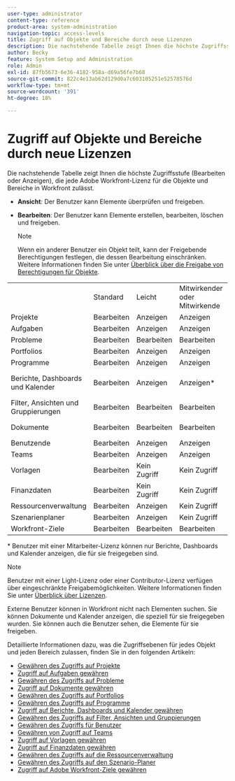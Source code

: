 ```yaml
---
user-type: administrator
content-type: reference
product-area: system-administration
navigation-topic: access-levels
title: Zugriff auf Objekte und Bereiche durch neue Lizenzen
description: Die nachstehende Tabelle zeigt Ihnen die höchste Zugriffsstufe (Bearbeiten oder Anzeigen), die jede Adobe Workfront-Lizenz für die Objekte und Bereiche in Workfront zulässt.
author: Becky
feature: System Setup and Administration
role: Admin
exl-id: 87fb5673-6e36-4182-958a-d69a56fe7b68
source-git-commit: 822c4e13ab62d129d0a7c603105251e52578576d
workflow-type: tm+mt
source-wordcount: '391'
ht-degree: 18%

---
```


# Zugriff auf Objekte und Bereiche durch neue Lizenzen

<!-- Audited: 2/2024 -->

Die nachstehende Tabelle zeigt Ihnen die höchste Zugriffsstufe (Bearbeiten oder Anzeigen), die jede Adobe Workfront-Lizenz für die Objekte und Bereiche in Workfront zulässt.

* **Ansicht**: Der Benutzer kann Elemente überprüfen und freigeben.
* **Bearbeiten**: Der Benutzer kann Elemente erstellen, bearbeiten, löschen und freigeben.

  >[!NOTE]
  >
  >Wenn ein anderer Benutzer ein Objekt teilt, kann der Freigebende Berechtigungen festlegen, die dessen Bearbeitung einschränken. Weitere Informationen finden Sie unter [Überblick über die Freigabe von Berechtigungen für Objekte](../../../workfront-basics/grant-and-request-access-to-objects/sharing-permissions-on-objects-overview.md).

<table style="table-layout:auto">
    <tr>
        <td></td>
        <td>Standard</td>
        <td>Leicht</td>
        <td>Mitwirkender oder Mitwirkende</td>
        <td>Extern</td>
    </tr>
    <tr>
        <td>Projekte</td>
        <td>Bearbeiten</td>
        <td>Anzeigen</td>
        <td>Anzeigen</td>
        <td>Kein Zugriff</td>
    </tr>
    <tr>
        <td>Aufgaben</td>
        <td>Bearbeiten</td>
        <td>Anzeigen</td>
        <td>Anzeigen</td>
        <td>Anzeigen</td>
    </tr>
    <tr>
        <td>Probleme</td>
        <td>Bearbeiten</td>
        <td>Bearbeiten</td>
        <td>Bearbeiten</td>
        <td>Kein Zugriff</td>
    </tr>
    <tr>
        <td>Portfolios</td>
        <td>Bearbeiten</td>
        <td>Anzeigen</td>
        <td>Anzeigen</td>
        <td>Kein Zugriff</td>
    </tr>
    <tr>
        <td>Programme</td>
        <td>Bearbeiten</td>
        <td>Anzeigen</td>
        <td>Anzeigen</td>
        <td>Kein Zugriff</td>
    </tr>
    <tr>
        <td>Berichte, Dashboards und Kalender</td>
        <td>Bearbeiten</td>
        <td>Anzeigen</td>
        <td>Anzeigen*</td>
        <td>Ansicht (nur für Kalender, keine Freigabeberechtigungen)</td>
    </tr>
    <tr>
        <td>Filter, Ansichten und Gruppierungen</td>
        <td>Bearbeiten</td>
        <td>Bearbeiten</td>
        <td>Bearbeiten</td>
        <td>Kein Zugriff</td>
    </tr>
    <tr>
        <td>Dokumente</td>
        <td>Bearbeiten</td>
        <td>Bearbeiten</td>
        <td>Bearbeiten</td>
        <td>Anzeigen (keine Freigabeberechtigungen)</td>
    </tr>
    <tr>
        <td>Benutzende</td>
        <td>Bearbeiten</td>
        <td>Anzeigen</td>
        <td>Anzeigen</td>
        <td>Anzeigen</td>
    </tr>
    <tr>
        <td>Teams</td>
        <td>Bearbeiten</td>
        <td>Anzeigen</td>
        <td>Anzeigen</td>
        <td>Kein Zugriff</td>
    </tr>
    <tr>
        <td>Vorlagen</td>
        <td>Bearbeiten</td>
        <td>Kein Zugriff</td>
        <td>Kein Zugriff</td>
        <td>Kein Zugriff</td>
    </tr>
    <tr>
        <td>Finanzdaten</td>
        <td>Bearbeiten</td>
        <td>Kein Zugriff</td>
        <td>Kein Zugriff</td>
        <td>Kein Zugriff</td>
    </tr>
    <tr>
        <td>Ressourcenverwaltung</td>
        <td>Bearbeiten</td>
        <td>Anzeigen</td>
        <td>Kein Zugriff</td>
        <td>Kein Zugriff</td>
    </tr>
    <tr>
        <td>Szenarienplaner</td>
        <td>Bearbeiten</td>
        <td>Anzeigen</td>
        <td>Kein Zugriff</td>
        <td>Kein Zugriff</td>
    </tr>
    <tr>
        <td>Workfront-Ziele</td>
        <td>Bearbeiten</td>
        <td>Bearbeiten</td>
        <td>Bearbeiten</td>
        <td>Kein Zugriff</td>
    </tr>
</table>

&#42; Benutzer mit einer Mitarbeiter-Lizenz können nur Berichte, Dashboards und Kalender anzeigen, die für sie freigegeben sind.

>[!NOTE]
>
>Benutzer mit einer Light-Lizenz oder einer Contributor-Lizenz verfügen über eingeschränkte Freigabemöglichkeiten. Weitere Informationen finden Sie unter [Überblick über Lizenzen](/help/quicksilver/administration-and-setup/add-users/how-access-levels-work/licenses-overview.md).
>
>Externe Benutzer können in Workfront nicht nach Elementen suchen. Sie können Dokumente und Kalender anzeigen, die speziell für sie freigegeben wurden. Sie können auch die Benutzer sehen, die Elemente für sie freigeben.

Detaillierte Informationen dazu, was die Zugriffsebenen für jedes Objekt und jeden Bereich zulassen, finden Sie in den folgenden Artikeln:

* [Gewähren des Zugriffs auf Projekte](../../../administration-and-setup/add-users/configure-and-grant-access/grant-access-projects.md)
* [Zugriff auf Aufgaben gewähren](../../../administration-and-setup/add-users/configure-and-grant-access/grant-access-tasks.md)
* [Gewähren des Zugriffs auf Probleme](../../../administration-and-setup/add-users/configure-and-grant-access/grant-access-issues.md)
* [Zugriff auf Dokumente gewähren](../../../administration-and-setup/add-users/configure-and-grant-access/grant-access-documents.md)
* [Gewähren des Zugriffs auf Portfolios](../../../administration-and-setup/add-users/configure-and-grant-access/grant-access-portfolios.md)
* [Gewähren des Zugriffs auf Programme](../../../administration-and-setup/add-users/configure-and-grant-access/grant-access-programs.md)
* [Zugriff auf Berichte, Dashboards und Kalender gewähren](../../../administration-and-setup/add-users/configure-and-grant-access/grant-access-reports-dashboards-calendars.md)
* [Gewähren des Zugriffs auf Filter, Ansichten und Gruppierungen](../../../administration-and-setup/add-users/configure-and-grant-access/grant-access-fvg.md)
* [Gewähren des Zugriffs für Benutzer](../../../administration-and-setup/add-users/configure-and-grant-access/grant-access-other-users.md)
* [Gewähren von Zugriff auf Teams](../../../administration-and-setup/add-users/configure-and-grant-access/grant-access-teams.md)
* [Zugriff auf Vorlagen gewähren](../../../administration-and-setup/add-users/configure-and-grant-access/grant-access-templates.md)
* [Zugriff auf Finanzdaten gewähren](../../../administration-and-setup/add-users/configure-and-grant-access/grant-access-financial.md)
* [Gewähren des Zugriffs auf die Ressourcenverwaltung](../../../administration-and-setup/add-users/configure-and-grant-access/grant-access-resource-management.md)
* [Gewähren des Zugriffs auf den Szenario-Planer](../../../administration-and-setup/add-users/configure-and-grant-access/grant-access-sp.md)
* [Zugriff auf Adobe Workfront-Ziele gewähren](../../../administration-and-setup/add-users/configure-and-grant-access/grant-access-goals.md)
